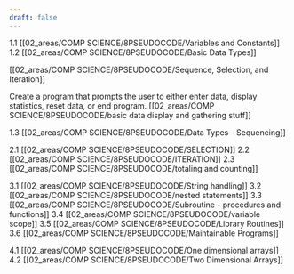 ```yaml
---
draft: false
---
```

1.1 [[02_areas/COMP SCIENCE/8PSEUDOCODE/Variables and Constants]]
1.2 [[02_areas/COMP SCIENCE/8PSEUDOCODE/Basic Data Types]]

[[02_areas/COMP SCIENCE/8PSEUDOCODE/Sequence, Selection, and Iteration]]


Create a program that prompts the user to either enter data, display statistics, reset data, or end program.
[[02_areas/COMP SCIENCE/8PSEUDOCODE/basic data display and gathering stuff]]


1.3 [[02_areas/COMP SCIENCE/8PSEUDOCODE/Data Types - Sequencing]]

2.1 [[02_areas/COMP SCIENCE/8PSEUDOCODE/SELECTION]]
2.2 [[02_areas/COMP SCIENCE/8PSEUDOCODE/ITERATION]]
2.3 [[02_areas/COMP SCIENCE/8PSEUDOCODE/totaling and counting]]

3.1 [[02_areas/COMP SCIENCE/8PSEUDOCODE/String handling]]
3.2 [[02_areas/COMP SCIENCE/8PSEUDOCODE/nested statements]]
3.3 [[02_areas/COMP SCIENCE/8PSEUDOCODE/Subroutine - procedures and functions]]
3.4 [[02_areas/COMP SCIENCE/8PSEUDOCODE/variable scope]]
3.5 [[02_areas/COMP SCIENCE/8PSEUDOCODE/Library Routines]]
3.6 [[02_areas/COMP SCIENCE/8PSEUDOCODE/Maintainable Programs]]

4.1 [[02_areas/COMP SCIENCE/8PSEUDOCODE/One dimensional arrays]]
4.2 [[02_areas/COMP SCIENCE/8PSEUDOCODE/Two Dimensional Arrays]]